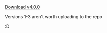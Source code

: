 [Download v4.0.0](https://github.com/RealMbrads/IP-Identifier/releases)

Versions 1-3 aren't worth uploading to the repo

:D
